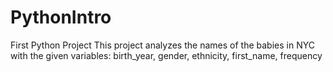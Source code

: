 # PythonIntro
First Python Project
This project analyzes the names of the babies in NYC with the given variables: birth_year, gender, ethnicity, first_name, frequency
